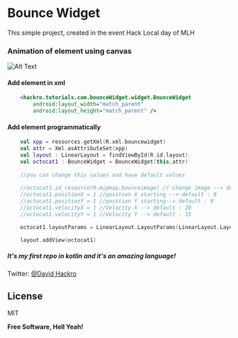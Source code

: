 
# Bounce Widget


 This simple project, created in the event Hack Local day of MLH

### Animation of element using canvas

![Alt Text](https://media.giphy.com/media/3ohs872KVOod3V0lpK/giphy.gif)

#### Add element in xml

```xml
    <hackro.tutorials.com.bounceWidget.widget.BounceWidget
        android:layout_width="match_parent"
        android:layout_height="match_parent" />
```
#### Add element programmatically
```kotlin    
    val xpp = resources.getXml(R.xml.bouncewidget)
    val attr = Xml.asAttributeSet(xpp)
    val layout : LinearLayout = findViewById(R.id.layout)
    val octocat1 : BounceWidget = BounceWidget(this,attr)
    
    //you can change this values and have default values
    
    //octocat1.id_resource(R.mipmap.bounceimage) // change image --> default : R.mipmap.ic_launcher
    //octocat1.positionX = 1 //position X starting --> default : 0
    //octocat1.positionY = 1 //position Y starting--> default : 0
    //octocat1.velocityX = 1 //Velocity X --> default : 20
    //octocat1.velocityY = 1 //Velocity Y --> default : 15

    octocat1.layoutParams = LinearLayout.LayoutParams(LinearLayout.LayoutParams.MATCH_PARENT, ViewGroup.LayoutParams.MATCH_PARENT)

    layout.addView(octocat1)

```


##### It's my first repo in kotlin and it's an amazing language!



Twitter: [@David Hackro](https://twitter.com/DavidHackro)

License
----

MIT


**Free Software, Hell Yeah!**

